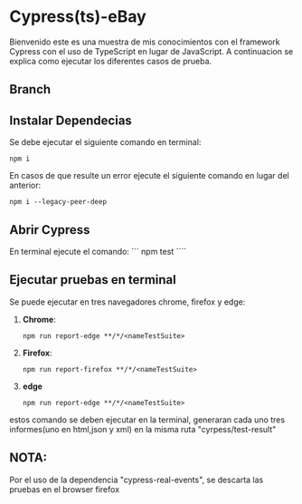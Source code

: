 # Cypress(ts)-eBay
Bienvenido este es una muestra de mis conocimientos con el framework Cypress con el uso de TypeScript en lugar de JavaScript.
A continuacion se explica como ejecutar los diferentes casos de prueba.

## Branch

## Instalar Dependecias

Se debe ejecutar el siguiente comando en terminal:
```
npm i
````
En casos de que resulte un error ejecute el siguiente comando en lugar del anterior:
```
npm i --legacy-peer-deep
````

## Abrir Cypress

En terminal ejecute el comando:
    ```
    npm test
    ````

## Ejecutar pruebas en terminal
Se puede ejecutar en tres navegadores chrome, firefox y edge:

1. **Chrome**:
    ```
    npm run report-edge **/*/<nameTestSuite>
    ````
2. **Firefox**:
    ```
    npm run report-firefox **/*/<nameTestSuite>
    ````    
3. **edge**
    ```
    npm run report-edge **/*/<nameTestSuite>
    ````

estos comando se deben ejecutar en la terminal, generaran cada uno tres informes(uno en html,json y xml) en la misma ruta "cyrpess/test-result"

## NOTA:

Por el uso de la dependencia "cypress-real-events", se descarta las pruebas en el browser firefox